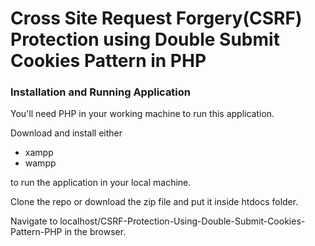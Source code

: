 # Cross Site Request Forgery(CSRF) Protection using Double Submit Cookies Pattern in PHP
### Installation and Running Application

You'll need PHP in your working machine to run this application.

Download and install either

- xampp
- wampp

to run the application in your local machine.

Clone the repo or download the zip file and put it inside htdocs folder.

Navigate to localhost/CSRF-Protection-Using-Double-Submit-Cookies-Pattern-PHP in the browser.
